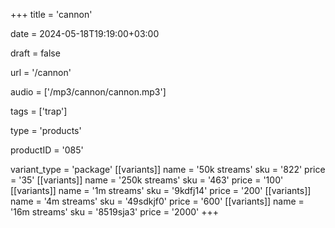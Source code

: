 +++
title = 'cannon'

date = 2024-05-18T19:19:00+03:00

draft = false

url = '/cannon'

audio = ['/mp3/cannon/cannon.mp3']

tags = ['trap']

type = 'products'

productID = '085'

variant_type = 'package'
[[variants]]
name = '50k streams'
sku = '822'
price = '35'
[[variants]]
name = '250k streams'
sku = '463'
price = '100'
[[variants]]
name = '1m streams'
sku = '9kdfj14'
price = '200'
[[variants]]
name = '4m streams'
sku = '49sdkjf0'
price = '600'
[[variants]]
name = '16m streams'
sku = '8519sja3'
price = '2000'
+++
